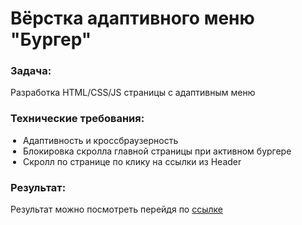 <h1>Вёрстка адаптивного меню "Бургер"</h1>
<h3>Задача:</h3>
<p>Разработка HTML/CSS/JS страницы с адаптивным меню</p>
<h3>Технические требования:</h3>
<ul style="list-style-type: disc; padding-left: 20px;">
  <li>Адаптивность и кроссбраузерность</li>
  <li>Блокировка скролла главной страницы при активном бургере</li>
  <li>Скролл по странице по клику на ссылки из Header</li>
</ul>
<h3>Результат:</h3>
<p>Результат можно посмотреть перейдя по <a href="https://slastukhin.github.io/adaptMenuBurger/#">ссылке</a></p>
